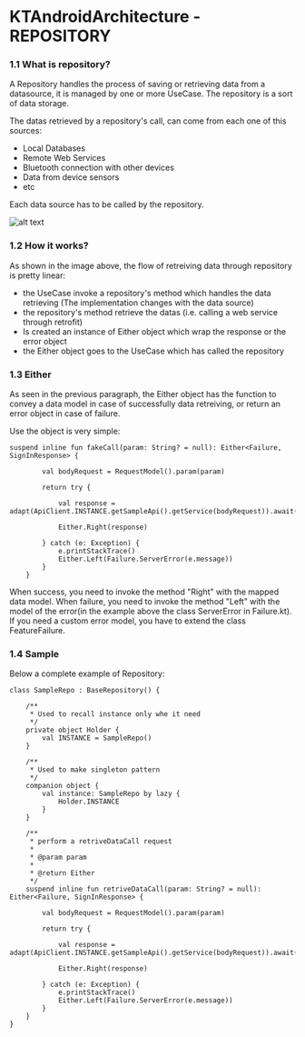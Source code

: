 
# KTAndroidArchitecture - REPOSITORY

### 1.1 What is repository?
A Repository handles the process of saving or retrieving data from a datasource, it is managed by one or more UseCase.
The repository is a sort of data storage. 

The datas retrieved by a repository's call, can come from each one of this sources:
* Local Databases
* Remote Web Services
* Bluetooth connection with other devices
* Data from device sensors
* etc

Each data source has to be called by the repository.

![alt text](https://github.com/bbrends/KTAndroidArchitecture/blob/patch-1/repository.png)

### 1.2 How it works?

As shown in the image above, the flow of retreiving data through repository is pretty linear:
* the UseCase invoke a repository's method which handles the data retrieving (The implementation changes with the data source)
* the repository's method retrieve the datas (i.e. calling a web service through retrofit)
* Is created an instance of Either object which wrap the response or the error object
* the Either object goes to the UseCase which has called the repository

### 1.3 Either

As seen in the previous paragraph, the Either object has the function to convey a data model in case of successfully data retreiving, or return an error object in case of failure.

Use the object is very simple:

```
suspend inline fun fakeCall(param: String? = null): Either<Failure, SignInResponse> {

        val bodyRequest = RequestModel().param(param)

        return try {

            val response = adapt(ApiClient.INSTANCE.getSampleApi().getService(bodyRequest)).await()

            Either.Right(response)

        } catch (e: Exception) {
            e.printStackTrace()
            Either.Left(Failure.ServerError(e.message))
        }
    }
```

When success, you need to invoke the method "Right" with the mapped data model.
When failure, you need to invoke the method "Left" with the model of the error(in the example above the class ServerError in Failure.kt). 
If you need a custom error model, you have to extend the class FeatureFailure.

### 1.4 Sample

Below a complete example of Repository:

```
class SampleRepo : BaseRepository() {

    /**
     * Used to recall instance only whe it need
     */
    private object Holder {
        val INSTANCE = SampleRepo()
    }

    /**
     * Used to make singleton pattern
     */
    companion object {
        val instance: SampleRepo by lazy {
            Holder.INSTANCE
        }
    }

    /**
     * perform a retriveDataCall request
     *
     * @param param
     *
     * @return Either
     */
    suspend inline fun retriveDataCall(param: String? = null): Either<Failure, SignInResponse> {

        val bodyRequest = RequestModel().param(param)

        return try {

            val response = adapt(ApiClient.INSTANCE.getSampleApi().getService(bodyRequest)).await()

            Either.Right(response)

        } catch (e: Exception) {
            e.printStackTrace()
            Either.Left(Failure.ServerError(e.message))
        }
    }
}
```
